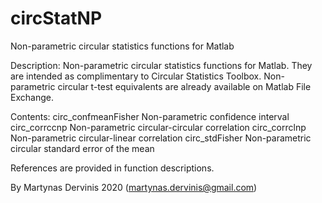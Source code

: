 # circStatNP
Non-parametric circular statistics functions for Matlab 

Description: Non-parametric circular statistics functions for Matlab.
They are intended as complimentary to Circular Statistics Toolbox.
Non-parametric circular t-test equivalents are already available on Matlab File Exchange.

Contents:
circ_confmeanFisher 	Non-parametric confidence interval
circ_corrccnp			Non-parametric circular-circular correlation
circ_corrclnp			Non-parametric circular-linear correlation
circ_stdFisher			Non-parametric circular standard error of the mean

References are provided in function descriptions.

By Martynas Dervinis 2020 (martynas.dervinis@gmail.com)
